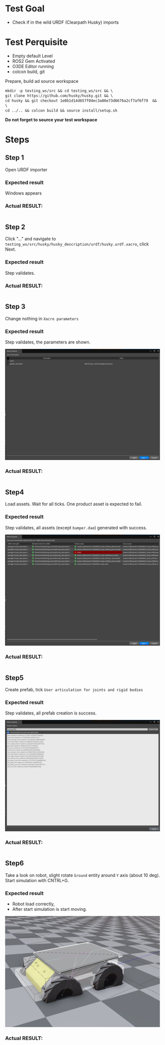 # Test Goal

 - Check if in the wild URDF (Clearpath Husky) imports

# Test Perquisite

 - Empty default Level
 - ROS2 Gem Activated
 - O3DE Editor running
 - colcon build, git

 Prepare, build ad source workspace

```
mkdir -p testing_ws/src && cd testing_ws/src && \
git clone https://github.com/husky/husky.git && \
cd husky && git checkout 1e0b1d14d657f04ec3a86e73d6676a2cf7af6f79  && \
cd ../.. && colcon build && source install/setup.sh
```
**Do not forget to source your test workspace**
# Steps

## Step 1 

Open URDF importer

### Expected result 

Windows appears

### **Actual RESULT:**

```

```

## Step 2 

Click "..." and navigate to `testing_ws/src/husky/husky_description/urdf/husky.urdf.xacro`, click Next.

### Expected result 

Step validates.

### **Actual RESULT:**
```

```
## Step 3

Change nothing in `Xacro parameters`
### Expected result 
Step validates, the parameters are shown.

![step3](images/step3.png)


### **Actual RESULT:**
```

```

## Step4

Load assets. Wait for all ticks. One product asset is expected to fail.

### Expected result 
Step validates, all assets (except `bumper.dae`) generated with success.

![step4](images/step4.png)

### **Actual RESULT:**
```

```
## Step5
Create prefab, tick `User articulation for joints and rigid bodies`

### Expected result 
Step validates, all prefab creation is success.

![step5](images/step5.png)


### **Actual RESULT:**
```

```
## Step6
Take a look on robot, slight rotate `Ground` entity around `Y` axis (about 10 deg).
Start simulation with CNTRL+G.


### Expected result 
- Robot load correctly,
- After start simulation is start moving.

![step5](images/step6.png)


### **Actual RESULT:**
```

```
